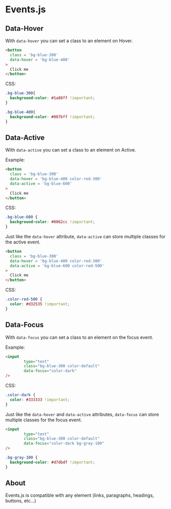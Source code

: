 # Events.js

## Data-Hover

With `data-hover` you can set a class to an element on Hover.

```html
<button
  class = 'bg-blue-300'
  data-hover = 'bg-blue-400'
>      
  Click me	
</button>
```

CSS:

```css
.bg-blue-300{
  background-color: #1a88ff !important;
}

.bg-blue-400{
  background-color: #007bff !important;
}
```

## Data-Active

With `data-active` you can set a class to an element on Active.

Example:

```html
<button
  class = 'bg-blue-300'
  data-hover = 'bg-blue-400 color-red-300'
  data-active = 'bg-blue-600'
>      
  Click me	
</button>
```

CSS:

```css
.bg-blue-600 {
  background-color: #0062cc !important;	
}
```

Just like the `data-hover` attribute, `data-active` can store multiple classes for the active event.

```html
<button
  class = 'bg-blue-300'
  data-hover = 'bg-blue-400 color-red-300'
  data-active = 'bg-blue-600 color-red-500'
>      
  Click me	
</button>
```

CSS:

```css
.color-red-500 {
  color: #d32535 !important;
}
```

## Data-Focus

With `data-focus` you can set a class to an element on the focus event.

Example:

```html
<input
        type="text"
        class="bg-blue-300 color-default"
        data-focus="color-dark"
/>
```

CSS:

```css
.color-dark {
  color: #333333 !important;
}
```

Just like the `data-hover` and `data-active` attributes, `data-focus` can store multiple classes for the focus event.

```html
<input
        type="text"
        class="bg-blue-300 color-default"
        data-focus="color-dark bg-gray-100"
/>
```

```css
.bg-gray-100 {
  background-color: #d7dbdf !important;
}
```

## About
Events.js is compatible with any element (links, paragraphs, headings, buttons, etc...)

